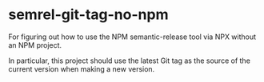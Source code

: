 # semrel-git-tag-no-npm
For figuring out how to use the NPM semantic-release tool via NPX without an NPM project.

In particular, this project should use the latest Git tag as the source of the current version when making a new version.

